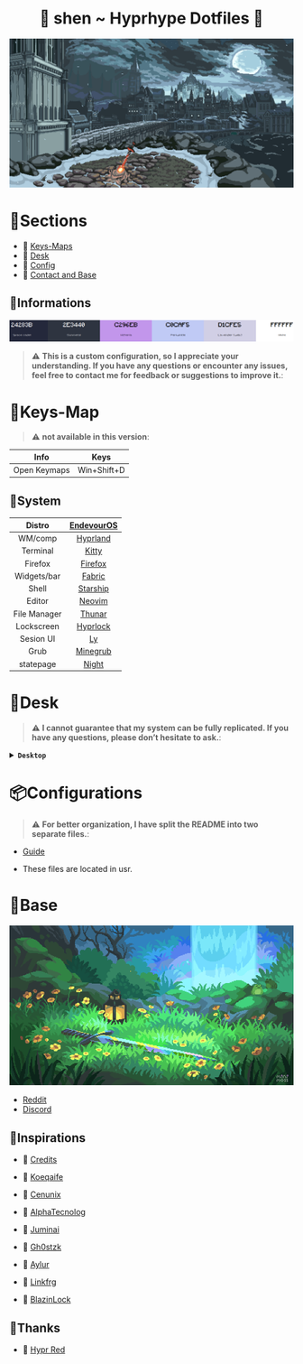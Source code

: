 <div align="center">
 <h1> 🌸 shen ~ Hyprhype Dotfiles 🌸 </h1>
 </div>

<p align="center">
  <picture>
    <img src="/assets/souls.gif">
  </picture>
</p>

# 🌿Sections

- 🌸 [Keys-Maps](https://github.com/Shentxt/Hyprhype/tree/master#Informations)
- 🌸 [Desk](https://github.com/Shentxt/Hyprhype/tree/master#Desk)
- 🌸 [Config](https://github.com/Shentxt/Hyprhype/tree/master#Configurations)
- 🌸 [Contact and Base](https://github.com/Shentxt/Hyprhype/tree/master#Base)

## 🌿Informations

<p align="center">
  <picture>
    <img src="/assets/color.png">
  </picture>
</p>

> :warning: **This is a custom configuration, so I appreciate your understanding. If you have any questions or encounter any issues, feel free to contact me for feedback or suggestions to improve it.**: 

# 🌿Keys-Map 

> :warning: **not available in this version**:

|     Info     |    Keys      |
| :----------: | :----------: |
| Open Keymaps |  Win+Shift+D |

## 🌿System 

|    Distro    |                [EndevourOS](https://endeavouros.com/)                          |
| :----------: | :----------------------------------------------------------------------------: |
|    WM/comp   |                 [Hyprland](https://wiki.hyprland.org/)                         |
|   Terminal   |                   [Kitty](https://github.com/kovidgoyal/kitty)                 |
|   Firefox    |        [Firefox](https://github.com/Godiesc/firefox-gx/tree/main)              |
|  Widgets/bar |                       [Fabric](https://wiki.ffpy.org/)                         |
|    Shell     |                [Starship](https://github.com/starship/starship)                |
|    Editor    |                 [Neovim](https://github.com/neovim/neovim)                     |
| File Manager |              [Thunar](https://github.com/xfce-mirror/thunar)                   |
| Lockscreen   |              [Hyprlock](https://github.com/hyprwm/hyprlock)                    |
| Sesion UI    |              [Ly](https://github.com/fairyglade/ly)                            |
|   Grub       |          [Minegrub](https://github.com/Lxtharia/minegrub-theme)                |
| statepage    |                  [Night](https://shentxt.github.io/Night/)                     |

# 🌿Desk

> :warning: **I cannot guarantee that my system can be fully replicated. If you have any questions, please don’t hesitate to ask.**: 

<details>
<summary><b><code>Desktop</code></b></summary>

|Launcher|Config|Lock|Powermenu|Browser|Editor|
|--|--|--|--|--|--|
|![demo](/assets/Screen/launcher.png "demo")|![demo](/assets/Screen/config.png "demo")|![demo](/assets/Screen/lock.png "demo")|![demo](/assets/Screen/power.png "demo")|![demo](/assets/Screen/home.png "demo")|![demo](/assets/Screen/editor.png "demo")|
</details>

# 📦Configurations

> :warning: **For better organization, I have split the README into two separate files.**: 

- [Guide](CONFIG.md)

- These files are located in usr.

# 🌿Base 

<p align="center">
  <picture>
    <img src="/assets/link.gif">
  </picture>
</p>

- [Reddit](https://www.reddit.com/user/ProfessionLower9249)
- [Discord](1078713449565143051)

## 🌿Inspirations

- 🌸 [Credits](CREDITS.md)

- 🌸 [Koeqaife](https://github.com/koeqaife)
- 🌸 [Cenunix](https://github.com/cenunix)
- 🌸 [AlphaTecnolog](https://github.com/AlphaTechnolog/dotfiles)
- 🌸 [Juminai](https://github.com/juminai/dotfiles)
- 🌸 [Gh0stzk](https://github.com/gh0stzk/dotfiles)
- 🌸 [Aylur](https://github.com/Aylur/dotfiles)
- 🌸 [Linkfrg](https://github.com/linkfrg/dotfiles)
- 🌸 [BlazinLock](https://github.com/Thunder-Blaze/BlazinLock/tree/critical)

## 🌿Thanks

- 🌸 [Hypr Red](https://www.reddit.com/r/hyprland/)
